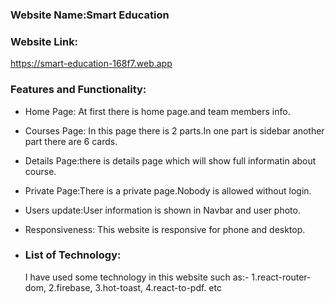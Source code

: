 ### Website Name:Smart Education

### Website Link:
https://smart-education-168f7.web.app

### Features and Functionality:
- Home Page:
  At first there is home page.and team members info.
- Courses Page:
  In this page there is 2 parts.In one part is sidebar another part there are 6 cards.
- Details Page:there is details page which will show full informatin about course.
- Private Page:There is a private page.Nobody is allowed without login.
- Users update:User information is shown in Navbar and user photo.
- Responsiveness: This website is responsive for phone and desktop.


- ### List of Technology: 
  I have used some technology in this website such as:-
  1.react-router-dom,
  2.firebase,
  3.hot-toast,
  4.react-to-pdf. etc
  
